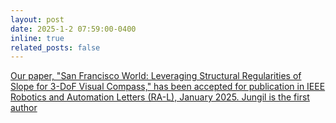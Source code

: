 ```yaml
---
layout: post
date: 2025-1-2 07:59:00-0400
inline: true
related_posts: false
---
```


[Our paper, "San Francisco World: Leveraging Structural Regularities of Slope for 3-DoF Visual Compass," has been accepted for publication in IEEE Robotics and Automation Letters (RA-L), January 2025. Jungil is the first author](https://usrussia.stanford.edu/surf-news/2020-2021-space-cooperation-fellows-present-surf-research-at-the-global-space-exploration-conference-in-russianbsp)

